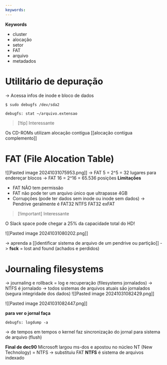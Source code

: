 ```yaml
---
keywords:
---
```


**Keywords**
- cluster
- alocação
- setor
- FAT
- arquivo
- metadados

# Utilitário de depuração
-> Acessa infos de inode e bloco de dados
```bash
$ sudo debugfs /dev/sda2
```

```
debugfs: stat ~/arquivo.extensao
```

> [!tip] Interessante

Os CD-ROMs utilizam alocação contígua [[alocação contígua complemento]]

# FAT (File Alocation Table)
![[Pasted image 20241031075953.png]]
-> FAT 5 = 2^5 = 32 lugares para endereçar blocos
-> FAT 16 = 2^16 = 65.536 posições
**Limitações**
- FAT NÃO tem permissão
- FAT não pode ter um arquivo único que ultrapasse 4GB
- Corrupções (pode ter dados sem inode ou inode sem dados)
-> Pendrive geralmente é FAT32
	NTFS
	FAT32
	exFAT

> [!important] Interessante

O Slack space pode chegar a 25% da capacidade total do HD!

![[Pasted image 20241031080202.png]]

-> aprenda a [[identificar sistema de arquivo de um pendrive ou partição]]
-> **fsck** = lost and found (achados e perdidos)
# Journaling filesystems
-> journaling e rollback = log e recuperação (filesystems jornalados)
-> NTFS é jornalado
-> todos sistemas de arquivos atuais são jornalados (segura integridade dos dados)
![[Pasted image 20241031082429.png]]

![[Pasted image 20241031082447.png]]

**para ver o jornal faça**
```
debugfs: logdump -a
```
-> de tempos em tempos o kernel faz sincronização do jornal para sistema de arquivo (flush)

**Final de dec90**
Microsoft largou ms-dos e apostou no núcleo NT (New Technology) = NTFS -> substituiu FAT
**NTFS** é sistema de arquivos indexado